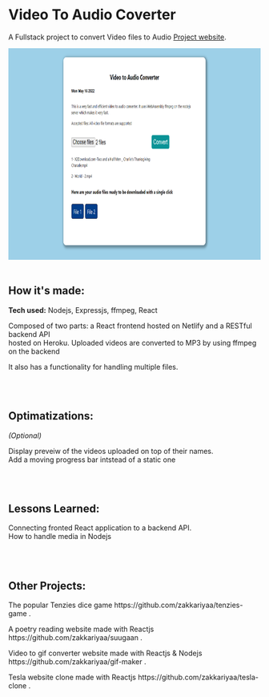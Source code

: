 # Video To Audio Coverter

A Fullstack project to convert Video files to Audio [Project website](https://video-converterr.netlify.app/).

<img src="https://raw.githubusercontent.com/zakkariyaa/video-converter/53348b6bf8a27b5115855cd321752bc442efa55d/src/assets/converterpic2.png?raw=true" alt="Video Converter" height="422px" width="100%" />

<br />
<br />
<h2>How it's made:</h2>
<p><b>Tech used:</b> Nodejs, Expressjs, ffmpeg, React</p>
<p>Composed of two parts: a React frontend hosted on Netlify and a RESTful backend API
<br>hosted on Heroku. Uploaded videos are converted to MP3 by using ffmpeg on the backend</p>
<p>It also has a functionality for handling multiple files.</p>

<br />
<br />
<h2>Optimatizations:</h2>
<p><i>(Optional)</i></p>
<p>Display preveiw of the videos uploaded on top of their names.
<br>Add a moving progress bar intstead of a static one</p>

<br />
<br />
<h2>Lessons Learned:</h2>
<p>Connecting fronted React application to a backend API.
<br>How to handle media in Nodejs</p>

<br />
<br />
<h2>Other Projects:</h2>
<p>The popular Tenzies dice game https://github.com/zakkariyaa/tenzies-game .</p>
<p>A poetry reading website made with Reactjs https://github.com/zakkariyaa/suugaan .</p>
<p>Video to gif converter website made with Reactjs & Nodejs https://github.com/zakkariyaa/gif-maker .</p>
<p>Tesla website clone made with Reactjs https://github.com/zakkariyaa/tesla-clone .</p>

